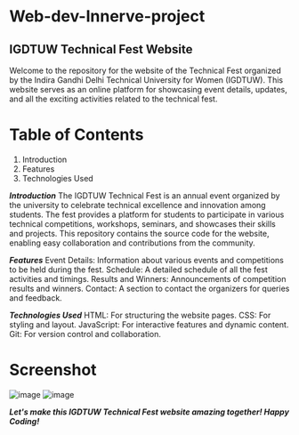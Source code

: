 # Web-dev-Innerve-project
## IGDTUW Technical Fest Website

Welcome to the repository for the website of the Technical Fest organized by the Indira Gandhi Delhi Technical University for Women (IGDTUW). This website serves as an online platform for showcasing event details, updates, and all the exciting activities related to the technical fest.

# Table of Contents
1. Introduction
2. Features
3. Technologies Used

_**Introduction**_
The IGDTUW Technical Fest is an annual event organized by the university to celebrate technical excellence and innovation among students. The fest provides a platform for students to participate in various technical competitions, workshops, seminars, and showcases their skills and projects. This repository contains the source code for the website, enabling easy collaboration and contributions from the community.

_**Features**_
Event Details: Information about various events and competitions to be held during the fest.
Schedule: A detailed schedule of all the fest activities and timings.
Results and Winners: Announcements of competition results and winners.
Contact: A section to contact the organizers for queries and feedback.

_**Technologies Used**_
HTML: For structuring the website pages.
CSS: For styling and layout.
JavaScript: For interactive features and dynamic content.
Git: For version control and collaboration.

# Screenshot 
![image](https://github.com/Aditi-Pharasi/Web-dev-project/assets/116096105/02fed954-4e6a-4f21-974e-33c1f9cf89d7)
![image](https://github.com/Aditi-Pharasi/Web-dev-project/assets/116096105/54d67d50-8277-4211-9c7f-0960a33bfeea)

_**Let's make this IGDTUW Technical Fest website amazing together! Happy Coding!**_

